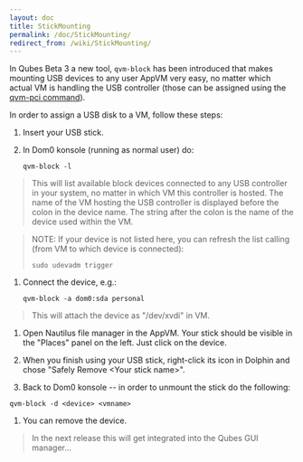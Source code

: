 ```yaml
---
layout: doc
title: StickMounting
permalink: /doc/StickMounting/
redirect_from: /wiki/StickMounting/
---
```


In Qubes Beta 3 a new tool, ```qvm-block``` has been introduced that makes mounting USB devices to any user AppVM very easy, no matter which actual VM is handling the USB controller (those can be assigned using the [qvm-pci command](/doc/AssigningDevices)).

In order to assign a USB disk to a VM, follow these steps:

1.  Insert your USB stick.

1.  In Dom0 konsole (running as normal user) do:

    ```
    qvm-block -l
    ```

> This will list available block devices connected to any USB controller in your system, no matter in which VM this controller is hosted. The name of the VM hosting the USB controller is displayed before the colon in the device name. The string after the colon is the name of the device used within the VM.

> NOTE: If your device is not listed here, you can refresh the list calling (from VM to which device is connected):
>
> ```
> sudo udevadm trigger
> ```

1.  Connect the device, e.g.:

    ```
    qvm-block -a dom0:sda personal
    ```

> This will attach the device as "/dev/xvdi" in VM.

1.  Open Nautilus file manager in the AppVM. Your stick should be visible in the "Places" panel on the left. Just click on the device.

1.  When you finish using your USB stick, right-click its icon in Dolphin and chose "Safely Remove \<Your stick name\>".

1.  Back to Dom0 konsole -- in order to unmount the stick do the following:

```
qvm-block -d <device> <vmname>
```

1.  You can remove the device.

> In the next release this will get integrated into the Qubes GUI manager...
